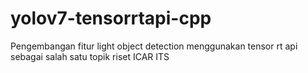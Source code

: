 # yolov7-tensorrtapi-cpp
Pengembangan fitur light object detection menggunakan tensor rt api sebagai salah satu topik riset ICAR ITS

